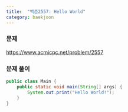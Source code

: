 ```yaml
---
title:  "백준2557: Hello World"
category: baekjoon
---
```




### 문제

https://www.acmicpc.net/problem/2557



### 문제 풀이

```java
public class Main {
    public static void main(String[] args) {
        System.out.print("Hello World!");
    }
}
```

